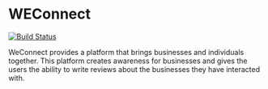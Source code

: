 # WEConnect

[![Build Status](https://travis-ci.org/augustineezinwa/WEConnect.svg?branch=ft-signup-endpoint-%23155587518)](https://travis-ci.org/augustineezinwa/WEConnect)

WeConnect provides a platform that brings businesses and individuals together. This platform
creates awareness for businesses and gives the users the ability to write reviews about the
businesses they have interacted with.
